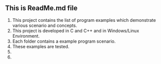 This is ReadMe.md file
----------------------

1. This project contains the list of program examples which demonstrate various scenario and concepts.
2. This project is developed in C and C++ and in Windows/Linux Environment.
3. Each folder contains a example program scenario.
4. These examples are tested.
5.
6.






